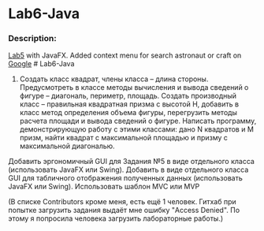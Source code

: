# Lab6-Java
<h3>Description:</h3>
<a href="https://github.com/DrViruss/Lab5">Lab5</a> with JavaFX.
Added context menu for search astronaut or craft on <a href="https://google.com">Google</a>
# Lab6-Java

1. Создать класс квадрат, члены класса – длина стороны. Предусмотреть в классе методы
вычисления и вывода сведений о фигуре – диагональ, периметр, площадь. Создать производный класс
– правильная квадратная призма с высотой H, добавить в класс метод определения объема фигуры,
перегрузить методы расчета площади и вывода сведений о фигуре. Написать программу,
демонстрирующую работу с этими классами: дано N квадратов и M призм, найти квадрат с максимальной
площадью и призму с максимальной диагональю. 

Добавить эргономичный GUI для Задания №5 в виде отдельного класса (использовать JavaFX или Swing). 
Добавить в виде отдельного класса GUI для табличного отображения полученных данных (использовать JavaFX или Swing). 
Использовать шаблон MVC или MVP

(В списке Contributors кроме меня, есть ещё 1 человек. Гитхаб при попытке загрузить задания выдаёт мне ошибку "Access Denied". По этому я попросила человека загрузить лабораторные работы.)
